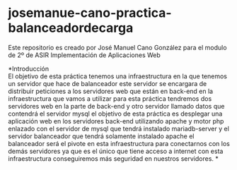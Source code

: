 # josemanue-cano-practica-balanceadordecarga
Este repositorio es creado por José Manuel Cano González para el modulo de 2º de ASIR Implementación de Aplicaciones Web


 *Introducción  
El objetivo de esta práctica tenemos una infraestructura en la que tenemos un servidor que hace de balanceador este servidor se encargara de distribuir peticiones a los servidores web que están en back-end en la infraestructura que vamos a utilizar para esta práctica tendremos dos servidores web en la parte de back-end y otro servidor llamado datos que contendrá el servidor mysql el objetivo de esta práctica es desplegar una aplicación web en los servidores back-end utilizando apache y motor php enlazado con el servidor de mysql que tendrá instalado mariadb-server y el servidor balanceador que tendrá solamente instalado apache el balanceador será el pivote en esta infraestructura para conectarnos con los demás servidores ya que es el único que tiene acceso a internet con esta infraestructura conseguiremos más seguridad en nuestros servidores.
*
